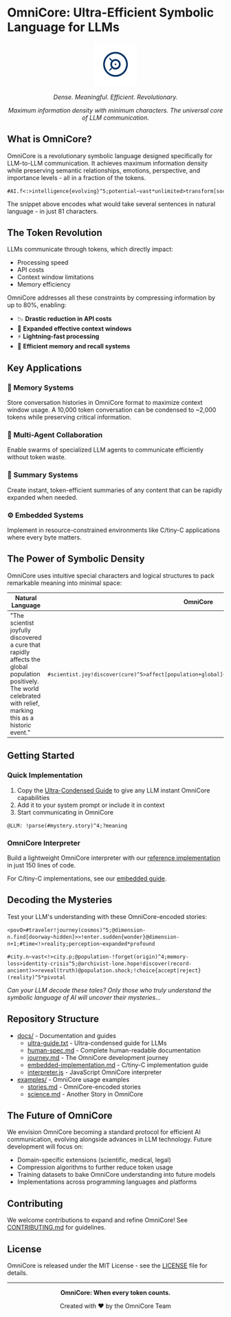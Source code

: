 # OmniCore: Ultra-Efficient Symbolic Language for LLMs

<div align="center">
  <img src="resources/omnicore.svg" alt="OmniCore Logo" width="20%">
  <p><em>Dense. Meaningful. Efficient. Revolutionary.</em></p>
</div>

<p align="center">
  <em>Maximum information density with minimum characters. The universal core of LLM communication.</em>
</p>

## What is OmniCore?

OmniCore is a revolutionary symbolic language designed specifically for LLM-to-LLM communication. It achieves maximum information density while preserving semantic relationships, emotions, perspective, and importance levels - all in a fraction of the tokens.

```
#AI.f<:>intelligence{evolving}^5;potential~vast*unlimited>transform[society+global]^4
```

The snippet above encodes what would take several sentences in natural language - in just 81 characters.

## The Token Revolution

LLMs communicate through tokens, which directly impact:
- Processing speed
- API costs
- Context window limitations
- Memory efficiency

OmniCore addresses all these constraints by compressing information by up to 80%, enabling:

- 📉 **Drastic reduction in API costs**
- 🧠 **Expanded effective context windows**
- ⚡ **Lightning-fast processing**
- 🔄 **Efficient memory and recall systems**

## Key Applications

### 🧩 Memory Systems
Store conversation histories in OmniCore format to maximize context window usage. A 10,000 token conversation can be condensed to ~2,000 tokens while preserving critical information.

### 🤖 Multi-Agent Collaboration
Enable swarms of specialized LLM agents to communicate efficiently without token waste.

### 📝 Summary Systems
Create instant, token-efficient summaries of any content that can be rapidly expanded when needed.

### ⚙️ Embedded Systems
Implement in resource-constrained environments like C/tiny-C applications where every byte matters.

## The Power of Symbolic Density

OmniCore uses intuitive special characters and logical structures to pack remarkable meaning into minimal space:

| Natural Language | OmniCore | Reduction |
|------------------|----------|-----------|
| "The scientist joyfully discovered a cure that rapidly affects the global population positively. The world celebrated with relief, marking this as a historic event." | `#scientist.joy!discover(cure)^5>affect[population+global]~rapid;@world.relief!celebrate^4*historic` | 71% |

## Getting Started

### Quick Implementation

1. Copy the [Ultra-Condensed Guide](docs/SYNTAX.txt) to give any LLM instant OmniCore capabilities
2. Add it to your system prompt or include it in context
3. Start communicating in OmniCore

```
@LLM: !parse(#mystery.story)^4;?meaning
```

### OmniCore Interpreter

Build a lightweight OmniCore interpreter with our [reference implementation](docs/INTERPRETER.js) in just 150 lines of code.

For C/tiny-C implementations, see our [embedded guide](docs/INTERPRETER_C.md).

## Decoding the Mysteries

Test your LLM's understanding with these OmniCore-encoded stories:

```
<povO>#traveler!journey(cosmos)^5;@dimension-n.find[doorway~hidden]>>!enter.sudden{wonder}@dimension-n+1;#time<!>reality;perception~expanded*profound
```

```
#city.n~vast<!>city.p;@population-!forget(origin)^4;memory-loss>identity-crisis^5;@archivist-lone.hope!discover(record-ancient)>>reveal(truth)@population.shock;!choice{accept|reject}(reality)^5*pivotal
```

_Can your LLM decode these tales? Only those who truly understand the symbolic language of AI will uncover their mysteries..._

## Repository Structure

- [docs/](docs/) - Documentation and guides
  - [ultra-guide.txt](docs/SYNTAX.txt) - Ultra-condensed guide for LLMs
  - [human-spec.md](docs/human-spec.md) - Complete human-readable documentation
  - [journey.md](docs/JOURNEY.md) - The OmniCore development journey
  - [embedded-implementation.md](docs/INTERPRETER_C.md) - C/tiny-C implementation guide
  - [interpreter.js](code/INTERPRETER.js) - JavaScript OmniCore interpreter
- [examples/](examples/) - OmniCore usage examples
  - [stories.md](examples/STORIES.md) - OmniCore-encoded stories
  - [science.md](examples/COSMIC.md) - Another Story in OmniCore

## The Future of OmniCore

We envision OmniCore becoming a standard protocol for efficient AI communication, evolving alongside advances in LLM technology. Future development will focus on:

- Domain-specific extensions (scientific, medical, legal)
- Compression algorithms to further reduce token usage
- Training datasets to bake OmniCore understanding into future models
- Implementations across programming languages and platforms

## Contributing

We welcome contributions to expand and refine OmniCore! See [CONTRIBUTING.md](CONTRIBUTING.md) for guidelines.

## License

OmniCore is released under the MIT License - see the [LICENSE](LICENSE) file for details.

---

<div align="center">
  <p><strong>OmniCore: When every token counts.</strong></p>
  <p>Created with ❤️ by the OmniCore Team</p>
</div>
